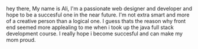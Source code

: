 hey there, 
My name is Ali, I'm a passionate web designer and developer and hope to be a succesful one in the near future. 
I'm not extra smart and more of a creative person than a logical one. I guess thats the reason why front end seemed
more applealing to me when i took up the java full stack development course. I really hope i become succesful and can make my mom proud.